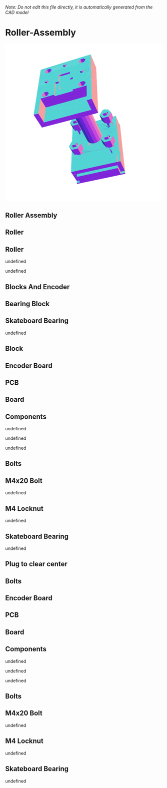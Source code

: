 ###### Note: Do not edit this file directly, it is automatically generated from the CAD model

# Roller-Assembly

![](/project.svg)

## Roller Assembly


## Roller


## Roller


undefined


undefined


## Blocks And Encoder


## Bearing Block


## Skateboard Bearing


undefined


## Block


## Encoder Board


## PCB


## Board


## Components


undefined


undefined


undefined


## Bolts


## M4x20 Bolt


undefined


## M4 Locknut


undefined


## Skateboard Bearing


undefined


## Plug to clear center


## Bolts


## Encoder Board


## PCB


## Board


## Components


undefined


undefined


undefined


## Bolts


## M4x20 Bolt


undefined


## M4 Locknut


undefined


## Skateboard Bearing


undefined


